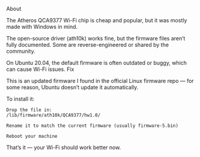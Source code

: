About

The Atheros QCA9377 Wi-Fi chip is cheap and popular, but it was mostly made with Windows in mind.

The open-source driver (ath10k) works fine, but the firmware files aren’t fully documented. Some are reverse-engineered or shared by the community.

On Ubuntu 20.04, the default firmware is often outdated or buggy, which can cause Wi-Fi issues.
Fix

This is an updated firmware I found in the official Linux firmware repo — for some reason, Ubuntu doesn’t update it automatically.

To install it:

    Drop the file in:
    /lib/firmware/ath10k/QCA9377/hw1.0/

    Rename it to match the current firmware (usually firmware-5.bin)

    Reboot your machine

That’s it — your Wi-Fi should work better now.
